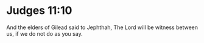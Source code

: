 # Judges 11:10

And the elders of Gilead said to Jephthah, The Lord will be witness between us, if we do not do as you say.
